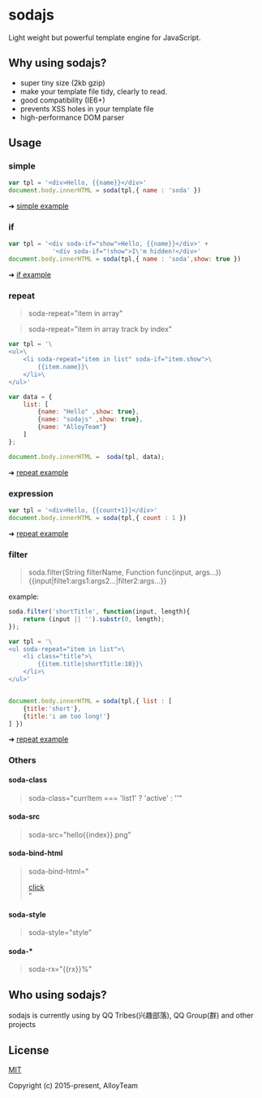 # sodajs

Light weight but powerful template engine for JavaScript.

## Why using sodajs?
* super tiny size (2kb gzip)
* make your template file tidy, clearly to read.
* good compatibility (IE6+)
* prevents XSS holes in your template file
* high-performance DOM parser

## Usage

### simple

``` js
var tpl = '<div>Hello, {{name}}</div>'
document.body.innerHTML = soda(tpl,{ name : 'soda' })
```

➜ [simple example](http://alloyteam.github.io/sodajs/pg/rd.html?type=simple)

### if

``` js
var tpl = '<div soda-if="show">Hello, {{name}}</div>' +
            '<div soda-if="!show">I\'m hidden!</div>'
document.body.innerHTML = soda(tpl,{ name : 'soda',show: true })
```

➜ [if example](http://alloyteam.github.io/sodajs/pg/rd.html?type=if)

### repeat

> soda-repeat="item in array"

> soda-repeat="item in array track by index"

``` js
var tpl = '\
<ul>\
    <li soda-repeat="item in list" soda-if="item.show">\
        {{item.name}}\
    </li>\
</ul>'

var data = {
    list: [
        {name: "Hello" ,show: true},
        {name: "sodajs" ,show: true},
        {name: "AlloyTeam"}
    ]
};

document.body.innerHTML =  soda(tpl, data);
```

➜ [repeat example](http://alloyteam.github.io/sodajs/pg/rd.html?type=repeat)

### expression

``` js
var tpl = '<div>Hello, {{count+1}}</div>'
document.body.innerHTML = soda(tpl,{ count : 1 })
```

➜ [repeat example](http://alloyteam.github.io/sodajs/pg/rd.html?type=expression)

### filter

> soda.filter(String filterName, Function func(input, args...))
> {{input|filte1:args1:args2...|filter2:args...}}

example: 

``` js
soda.filter('shortTitle', function(input, length){
    return (input || '').substr(0, length);
});

var tpl = '\
<ul soda-repeat="item in list">\
    <li class="title">\
        {{item.title|shortTitle:10}}\
    </li>\
</ul>'


document.body.innerHTML = soda(tpl,{ list : [
    {title:'short'},
    {title:'i am too long!'}
] })
```

➜ [repeat example](http://alloyteam.github.io/sodajs/pg/rd.html?type=filter)

### Others

#### soda-class
> soda-class="currItem === 'list1' ? 'active' : ''"

#### soda-src
> soda-src="hello{{index}}.png"

#### soda-bind-html
> soda-bind-html="<div><a href=pp>click</a></div>"

#### soda-style
> soda-style="style"

#### soda-*
> soda-rx="{{rx}}%"


## Who using sodajs?
sodajs is currently using by QQ Tribes(兴趣部落), QQ Group(群) and other projects

## License

[MIT](http://opensource.org/licenses/MIT)

Copyright (c) 2015-present, AlloyTeam
